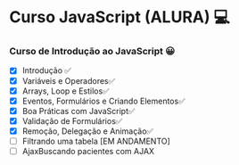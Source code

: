 # Curso JavaScript (ALURA) :computer:

### Curso de Introdução ao JavaScript :grinning:

- [x] Introdução :white_check_mark:
- [x] Variáveis e Operadores:white_check_mark:
- [x] Arrays, Loop e Estilos:white_check_mark:
- [x] Eventos, Formulários e Criando Elementos:white_check_mark:
- [x] Boa Práticas com JavaScript:white_check_mark:
- [x] Validação de Formulários:white_check_mark:
- [x] Remoção, Delegação e Animação:white_check_mark:
- [ ] Filtrando uma tabela [EM ANDAMENTO]
- [ ] AjaxBuscando pacientes com AJAX